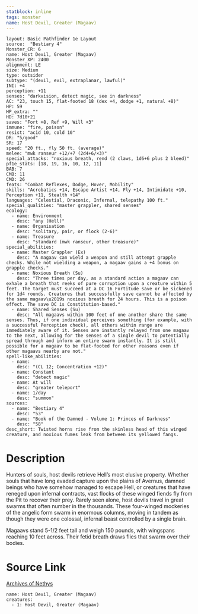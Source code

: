 ```yaml
---
statblock: inline
tags: monster
name: Host Devil, Greater (Magaav)
---
```

```statblock
layout: Basic Pathfinder 1e Layout
source:  "Bestiary 4"
Monster_CR: 6
name: Host Devil, Greater (Magaav)
Monster_XP: 2400
alignment: LE
size: Medium
type: outsider
subtype: "(devil, evil, extraplanar, lawful)"
INI: +4
perception: +11
senses: "darkvision, detect magic, see in darkness"
AC: "23, touch 15, flat-footed 18 (dex +4, dodge +1, natural +8)"
HP: 59
HP_extra: ""
HD: 7d10+21
saves: "Fort +8, Ref +9, Will +3"
immune: "fire, poison"
resist: "acid 10, cold 10"
DR: "5/good"
SR: 17
speed: "20 ft., fly 50 ft. (average)"
melee: "mwk ranseur +12/+7 (2d4+6/×3)"
special_attacks: "noxious breath, rend (2 claws, 1d6+6 plus 2 bleed)"
pf1e_stats: [18, 19, 16, 10, 12, 11]
BAB: 7
CMB: 11
CMD: 26
feats: "Combat Reflexes, Dodge, Hover, Mobility"
skills: "Acrobatics +14, Escape Artist +14, Fly +14, Intimidate +10, Perception +11, Stealth +14"
languages: "Celestial, Draconic, Infernal, telepathy 100 ft."
special_qualities: "master grappler, shared senses"
ecology:
  - name: Environment
    desc: "any (Hell)"
  - name: Organisation
    desc: "solitary, pair, or flock (2-6)"
  - name: Treasure
    desc: "standard (mwk ranseur, other treasure)"
special_abilities:
  - name: Master Grappler (Ex)
    desc: "A magaav can wield a weapon and still attempt grapple checks. While not wielding a weapon, a magaav gains a +4 bonus on grapple checks."
  - name: Noxious Breath (Su)
    desc: "Three times per day, as a standard action a magaav can exhale a breath that reeks of pure corruption upon a creature within 5 feet. The target must succeed at a DC 16 Fortitude save or be sickened for 1d4 rounds. Creatures that successfully save cannot be affected by the same magaav\u2019s noxious breath for 24 hours. This is a poison effect. The save DC is Constitution-based."
  - name: Shared Senses (Su)
    desc: "All magaavs within 100 feet of one another share the same senses. Thus, if one individual perceives something (for example, with a successful Perception check), all others within range are immediately aware of it. Senses are instantly relayed from one magaav to the next, allowing for the senses of a single devil to potentially spread through and inform an entire swarm instantly. It is still possible for a magaav to be flat-footed for other reasons even if other magaavs nearby are not."
spell-like_abilities:
  - name:
    desc: "(CL 12; Concentration +12)"
  - name: Constant
    desc: "detect magic"
  - name: At will
    desc: "greater teleport"
  - name: 1/day
    desc: "summon"
sources:
  - name: "Bestiary 4"
    desc: "53"
  - name: "Book of the Damned - Volume 1: Princes of Darkness"
    desc: "58"
desc_short: Twisted horns rise from the skinless head of this winged creature, and noxious fumes leak from between its yellowed fangs.
```
# Description
Hunters of souls, host devils retrieve Hell’s most elusive property. Whether souls that have long evaded capture upon the plains of Avernus, damned beings who have somehow managed to escape Hell, or creatures that have reneged upon infernal contracts, vast flocks of these winged fiends fly from the Pit to recover their prey. Rarely seen alone, host devils travel in great swarms that often number in the thousands. These four-winged mockeries of the angelic form swarm in enormous columns, moving in tandem as though they were one colossal, infernal beast controlled by a single brain.

Magaavs stand 5-1/2 feet tall and weigh 150 pounds, with wingspans reaching 10 feet across. Their fetid breath draws flies that swarm over their bodies.
# Source Link
[Archives of Nethys](https://aonprd.com/MonsterDisplay.aspx?ItemName=Host%20Devil%2C%20Greater%20(Magaav))
```encounter-table
name: Host Devil, Greater (Magaav)
creatures:
  - 1: Host Devil, Greater (Magaav)
```
